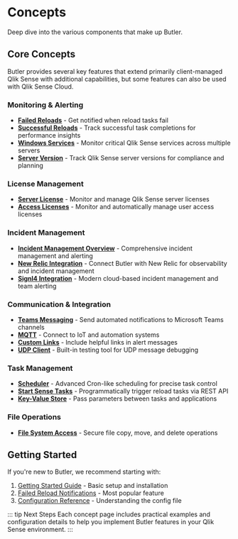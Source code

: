 # Concepts

Deep dive into the various components that make up Butler.

## Core Concepts

Butler provides several key features that extend primarily client-managed Qlik Sense with additional capabilities, but some features can also be used with Qlik Sense Cloud.

### Monitoring & Alerting

- **[Failed Reloads](/docs/concepts/failed-reloads/)** - Get notified when reload tasks fail
- **[Successful Reloads](/docs/concepts/successful-reloads)** - Track successful task completions for performance insights
- **[Windows Services](/docs/concepts/windows-services)** - Monitor critical Qlik Sense services across multiple servers
- **[Server Version](/docs/concepts/server-version)** - Track Qlik Sense server versions for compliance and planning

### License Management

- **[Server License](/docs/concepts/qlik-sense-licenses/server-license)** - Monitor and manage Qlik Sense server licenses
- **[Access Licenses](/docs/concepts/qlik-sense-licenses/access-licenses)** - Monitor and automatically manage user access licenses

### Incident Management

- **[Incident Management Overview](/docs/concepts/incident-management/)** - Comprehensive incident management and alerting
- **[New Relic Integration](/docs/concepts/incident-management/new-relic)** - Connect Butler with New Relic for observability and incident management
- **[Signl4 Integration](/docs/concepts/incident-management/signl4)** - Modern cloud-based incident management and team alerting

### Communication & Integration

- **[Teams Messaging](/docs/concepts/teams-messaging)** - Send automated notifications to Microsoft Teams channels
- **[MQTT](/docs/concepts/mqtt/)** - Connect to IoT and automation systems
- **[Custom Links](/docs/concepts/custom-links)** - Include helpful links in alert messages
- **[UDP Client](/docs/concepts/udp-client)** - Built-in testing tool for UDP message debugging

### Task Management

- **[Scheduler](/docs/concepts/scheduler/)** - Advanced Cron-like scheduling for precise task control
- **[Start Sense Tasks](/docs/concepts/start-sense-tasks)** - Programmatically trigger reload tasks via REST API
- **[Key-Value Store](/docs/concepts/key-value)** - Pass parameters between tasks and applications

### File Operations

- **[File System Access](/docs/concepts/file-system-access)** - Secure file copy, move, and delete operations

## Getting Started

If you're new to Butler, we recommend starting with:

1. [Getting Started Guide](/docs/getting-started/) - Basic setup and installation
2. [Failed Reload Notifications](/docs/concepts/failed-reloads/) - Most popular feature
3. [Configuration Reference](/docs/reference/config-file/) - Understanding the config file

::: tip Next Steps
Each concept page includes practical examples and configuration details to help you implement Butler features in your Qlik Sense environment.
:::
